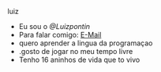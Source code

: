 luiz

-  Eu sou o *@Luizpontin*
-  Para falar comigo: [E-Mail](luiz.pontin@escola.pr.gov.br)
-  quero aprender a lingua da programaçao
-  .gosto de jogar no meu tempo livre 
-  Tenho 16 aninhos de vida que to vivo

<!---
luizpontin/luizpontin is a ✨ special ✨ repository because its `README.md` (this file) appears on your GitHub profile.
You can click the Preview link to take a look at your changes.
--->
